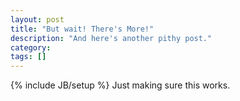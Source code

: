 ```yaml
---
layout: post
title: "But wait! There's More!"
description: "And here's another pithy post."
category: 
tags: []
---
```

{% include JB/setup %}
Just making sure this works.

